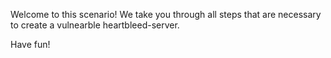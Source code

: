 Welcome to this scenario!
We take you through all steps that are necessary to create a vulnearble heartbleed-server.

Have fun!

